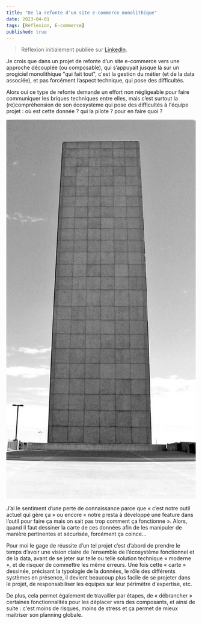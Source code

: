 ```yaml
---
title: "De la refonte d'un site e-commerce monolithique"
date: 2023-04-01
tags: [Réflexion, E-commerce]
published: true
---
```

> Réflexion initialement publiée sur [LinkedIn](https://www.linkedin.com/feed/update/urn:li:activity:7047612632853340160/).

Je crois que dans un projet de refonte d’un site e-commerce vers une approche découplée (ou composable), qui s’appuyait jusque là sur un progiciel monolithique "qui fait tout", c'est la gestion du métier (et de la data associée), et pas forcément l’aspect technique, qui pose des difficultés.

Alors oui ce type de refonte demande un effort non négligeable pour faire communiquer les briques techniques entre elles, mais c’est surtout la (re)compréhension de son écosystème qui pose des difficultés à l'équipe projet : où est cette donnée ? qui la pilote ? pour en faire quoi ?
<!-- break -->

![Monolithic-BW](../../assets/images/2023-04-01-de-la-refonte-ecommerce-monolithique/Monolithic-BW.jpg "Monolithic BW par [Whatknot](https://www.flickr.com/photos/whatknot/)")

J’ai le sentiment d’une perte de connaissance parce que « c’est notre outil actuel qui gère ça » ou encore « notre presta à développé une feature dans l’outil pour faire ça mais on sait pas trop comment ça fonctionne ».
Alors, quand il faut dessiner la carte de ces données afin de les manipuler de manière pertinentes et sécurisée, forcément ça coince...

Pour moi le gage de réussite d’un tel projet c’est d’abord de prendre le temps d’avoir une vision claire de l’ensemble de l’écosystème fonctionnel et de la data, avant de se jeter sur telle ou telle solution technique « moderne », et de risquer de commettre les même erreurs.
Une fois cette « carte » dessinée, précisant la typologie de la données, le rôle des différents systèmes en présence, il devient beaucoup plus facile de se projeter dans le projet, de responsabiliser les équipes sur leur périmètre d'expertise, etc.

De plus, cela permet également de travailler par étapes, de « débrancher » certaines fonctionnalités pour les déplacer vers des composants, et ainsi de suite : c'est moins de risques, moins de stress et ça permet de mieux maitriser son planning globale.
